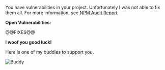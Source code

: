 You have vulnerabilities in your project. Unfortunately I was not able to fix them all. For more information, see <a href="${JOB_URL}NPM_20Vulnerabilities/">NPM Audit Report</a>

**Open Vulnerabilities:**

@@FIXES@@

**I woof you good luck!**

Here is one of my buddies to support you.

![Buddy]("@@DOGGO@@" 'The goodest Buddy')
